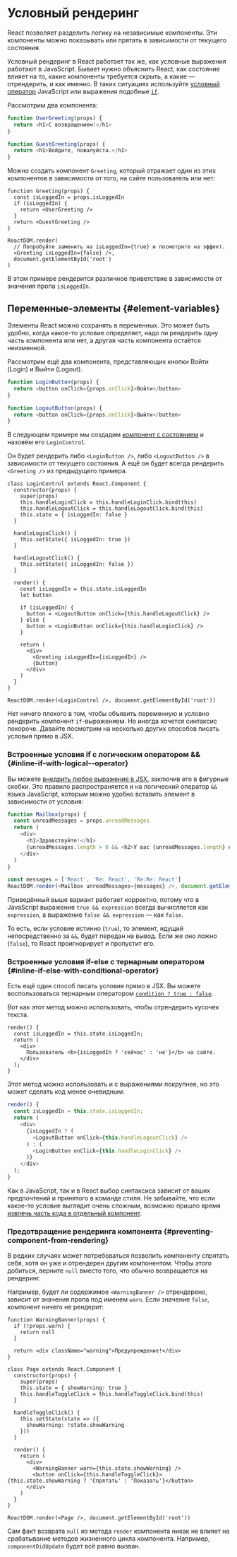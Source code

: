 # Условный рендеринг

React позволяет разделить логику на независимые компоненты. Эти компоненты можно показывать или прятать в зависимости от текущего состояния.

Условный рендеринг в React работает так же, как условные выражения работают в JavaScript. Бывает нужно объяснить React, как состояние влияет на то, какие компоненты требуется скрыть, а какие — отрендерить, и как именно. В таких ситуациях используйте [условный оператор](https://developer.mozilla.org/ru/docs/Web/JavaScript/Reference/Operators/%D0%A3%D1%81%D0%BB%D0%BE%D0%B2%D0%BD%D1%8B%D0%B9_%D0%BE%D0%BF%D0%B5%D1%80%D0%B0%D1%82%D0%BE%D1%80) JavaScript или выражения подобные [`if`](https://developer.mozilla.org/ru/docs/Web/JavaScript/Reference/Statements/if...else).

Рассмотрим два компонента:

```js
function UserGreeting(props) {
  return <h1>С возвращением!</h1>
}

function GuestGreeting(props) {
  return <h1>Войдите, пожалуйста.</h1>
}
```

Можно создать компонент `Greeting`, который отражает один из этих компонентов в зависимости от того, на сайте пользователь или нет:

```javascript{3-7,11,12}
function Greeting(props) {
  const isLoggedIn = props.isLoggedIn
  if (isLoggedIn) {
    return <UserGreeting />
  }
  return <GuestGreeting />
}

ReactDOM.render(
  // Попробуйте заменить на isLoggedIn={true} и посмотрите на эффект.
  <Greeting isLoggedIn={false} />,
  document.getElementById('root')
)
```

В этом примере рендерится различное приветствие в зависимости от значения пропа `isLoggedIn`.

## Переменные-элементы {#element-variables}

Элементы React можно сохранять в переменных. Это может быть удобно, когда какое-то условие определяет, надо ли рендерить одну часть компонента или нет, а другая часть компонента остаётся неизменной.

Рассмотрим ещё два компонента, представляющих кнопки Войти (Login) и Выйти (Logout).

```js
function LoginButton(props) {
  return <button onClick={props.onClick}>Войти</button>
}

function LogoutButton(props) {
  return <button onClick={props.onClick}>Выйти</button>
}
```

В следующем примере мы создадим [компонент с состоянием](state-and-lifecycle.md#adding-local-state-to-a-class) и назовём его `LoginControl`.

Он будет рендерить либо `<LoginButton />`, либо `<LogoutButton />` в зависимости от текущего состояния. А ещё он будет всегда рендерить `<Greeting />` из предыдущего примера.

```javascript{20-25,29,30}
class LoginControl extends React.Component {
  constructor(props) {
    super(props)
    this.handleLoginClick = this.handleLoginClick.bind(this)
    this.handleLogoutClick = this.handleLogoutClick.bind(this)
    this.state = { isLoggedIn: false }
  }

  handleLoginClick() {
    this.setState({ isLoggedIn: true })
  }

  handleLogoutClick() {
    this.setState({ isLoggedIn: false })
  }

  render() {
    const isLoggedIn = this.state.isLoggedIn
    let button

    if (isLoggedIn) {
      button = <LogoutButton onClick={this.handleLogoutClick} />
    } else {
      button = <LoginButton onClick={this.handleLoginClick} />
    }

    return (
      <div>
        <Greeting isLoggedIn={isLoggedIn} />
        {button}
      </div>
    )
  }
}

ReactDOM.render(<LoginControl />, document.getElementById('root'))
```

Нет ничего плохого в том, чтобы объявить переменную и условно рендерить компонент `if`-выражением. Но иногда хочется синтаксис покороче. Давайте посмотрим на несколько других способов писать условия прямо в JSX.

### Встроенные условия if с логическим оператором && {#inline-if-with-logical--operator}

Вы можете [внедрить любое выражение в JSX](introducing-jsx.md#embedding-expressions-in-jsx), заключив его в фигурные скобки. Это правило распространяется и на логический оператор `&&` языка JavaScript, которым можно удобно вставить элемент в зависимости от условия:

```js {6-10}
function Mailbox(props) {
  const unreadMessages = props.unreadMessages
  return (
    <div>
      <h1>Здравствуйте!</h1>
      {unreadMessages.length > 0 && <h2>У вас {unreadMessages.length} непрочитанных сообщений.</h2>}
    </div>
  )
}

const messages = ['React', 'Re: React', 'Re:Re: React']
ReactDOM.render(<Mailbox unreadMessages={messages} />, document.getElementById('root'))
```

Приведённый выше вариант работает корректно, потому что в JavaScript выражение `true && expression` всегда вычисляется как `expression`, а выражение `false && expression` — как `false`.

То есть, если условие истинно (`true`), то элемент, идущий непосредственно за `&&`, будет передан на вывод. Если же оно ложно (`false`), то React проигнорирует и пропустит его.

### Встроенные условия if-else с тернарным оператором {#inline-if-else-with-conditional-operator}

Есть ещё один способ писать условия прямо в JSX. Вы можете воспользоваться тернарным оператором [`condition ? true : false`](https://developer.mozilla.org/ru/docs/Web/JavaScript/Reference/Operators/%D0%A3%D1%81%D0%BB%D0%BE%D0%B2%D0%BD%D1%8B%D0%B9_%D0%BE%D0%BF%D0%B5%D1%80%D0%B0%D1%82%D0%BE%D1%80).

Вот как этот метод можно использовать, чтобы отрендерить кусочек текста.

```javascript{5}
render() {
  const isLoggedIn = this.state.isLoggedIn;
  return (
    <div>
      Пользователь <b>{isLoggedIn ? 'сейчас' : 'не'}</b> на сайте.
    </div>
  );
}
```

Этот метод можно использовать и с выражениями покрупнее, но это может сделать код менее очевидным:

```js {5,7,9}
render() {
  const isLoggedIn = this.state.isLoggedIn;
  return (
    <div>
      {isLoggedIn ? (
        <LogoutButton onClick={this.handleLogoutClick} />
      ) : (
        <LoginButton onClick={this.handleLoginClick} />
      )}
    </div>
  );
}
```

Как в JavaScript, так и в React выбор синтаксиса зависит от ваших предпочтений и принятого в команде стиля. Не забывайте, что если какое-то условие выглядит очень сложным, возможно пришло время [извлечь часть кода в отдельный компонент](components-and-props.md#extracting-components).

### Предотвращение рендеринга компонента {#preventing-component-from-rendering}

В редких случаях может потребоваться позволить компоненту спрятать себя, хотя он уже и отрендерен другим компонентом. Чтобы этого добиться, верните `null` вместо того, что обычно возвращается на рендеринг.

Например, будет ли содержимое `<WarningBanner />` отрендерено, зависит от значения пропа под именем `warn`. Если значение `false`, компонент ничего не рендерит:

```javascript{2-4,29}
function WarningBanner(props) {
  if (!props.warn) {
    return null
  }

  return <div className="warning">Предупреждение!</div>
}

class Page extends React.Component {
  constructor(props) {
    super(props)
    this.state = { showWarning: true }
    this.handleToggleClick = this.handleToggleClick.bind(this)
  }

  handleToggleClick() {
    this.setState(state => ({
      showWarning: !state.showWarning
    }))
  }

  render() {
    return (
      <div>
        <WarningBanner warn={this.state.showWarning} />
        <button onClick={this.handleToggleClick}>{this.state.showWarning ? 'Спрятать' : 'Показать'}</button>
      </div>
    )
  }
}

ReactDOM.render(<Page />, document.getElementById('root'))
```

Сам факт возврата `null` из метода `render` компонента никак не влияет на срабатывание методов жизненного цикла компонента. Например, `componentDidUpdate` будет всё равно вызван.
